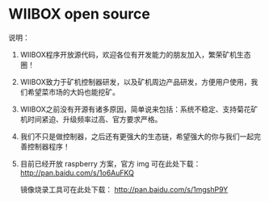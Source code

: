 WIIBOX open source
===

说明：

1. WIIBOX程序开放源代码，欢迎各位有开发能力的朋友加入，繁荣矿机生态圈！

2. WIIBOX致力于矿机控制器研发，以及矿机周边产品研发，方便用户使用，我们希望菜市场的大妈也能挖矿。

3. WIIBOX之前没有开源有诸多原因，简单说来包括：系统不稳定、支持菊花矿机时间紧迫、升级频率过高、官方要求严格。

4. 我们不只是做控制器，之后还有更强大的生态链，希望强大的你与我们一起完善控制器程序！

5. 目前已经开放 raspberry 方案，官方 img 可在此处下载：
       http://pan.baidu.com/s/1o6AuFKQ

   镜像烧录工具可在此处下载：
       http://pan.baidu.com/s/1mgshP9Y

